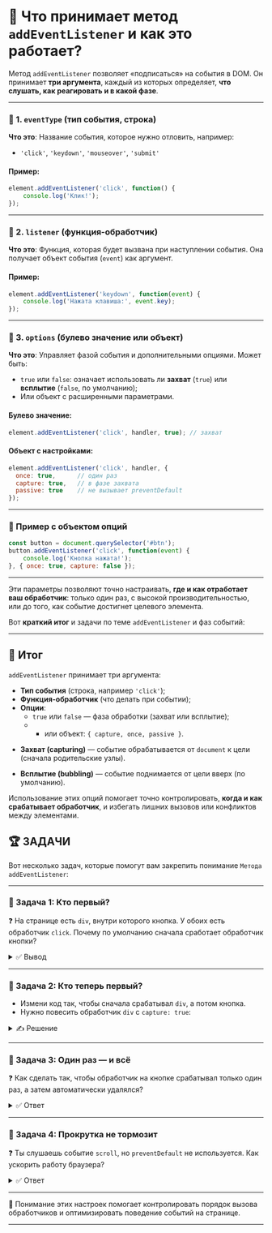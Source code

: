 # 📌 Что принимает метод `addEventListener` и как это работает?

Метод `addEventListener` позволяет «подписаться» на события в DOM. Он принимает **три аргумента**, каждый из которых определяет, **что слушать, как реагировать и в какой фазе**.

---

### 🔹 1. `eventType` (тип события, строка)

**Что это**: Название события, которое нужно отловить, например:

* `'click'`, `'keydown'`, `'mouseover'`, `'submit'`

#### Пример:

```javascript
element.addEventListener('click', function() {
    console.log('Клик!');
});
```

---

### 🔹 2. `listener` (функция-обработчик)

**Что это**: Функция, которая будет вызвана при наступлении события. Она получает объект события (`event`) как аргумент.

#### Пример:

```javascript
element.addEventListener('keydown', function(event) {
    console.log('Нажата клавиша:', event.key);
});
```

---

### 🔹 3. `options` (булево значение или объект)

**Что это**: Управляет фазой события и дополнительными опциями. Может быть:

* `true` или `false`: означает использовать ли **захват** (`true`) или **всплытие** (`false`, по умолчанию);
* Или объект с расширенными параметрами.

#### Булево значение:

```javascript
element.addEventListener('click', handler, true); // захват
```

#### Объект с настройками:

```javascript
element.addEventListener('click', handler, {
  once: true,      // один раз
  capture: true,   // в фазе захвата
  passive: true    // не вызывает preventDefault
});
```

---

### 🔹 Пример с объектом опций

```javascript
const button = document.querySelector('#btn');
button.addEventListener('click', function(event) {
    console.log('Кнопка нажата!');
}, { once: true, capture: false });
```

---

Эти параметры позволяют точно настраивать, **где и как отработает ваш обработчик**: только один раз, с высокой производительностью, или до того, как событие достигнет целевого элемента.

Вот **краткий итог** и задачи по теме `addEventListener` и фаз событий:

---

## 🎯 Итог

`addEventListener` принимает три аргумента:

-  **Тип события** (строка, например `'click'`);
-  **Функция-обработчик** (что делать при событии);
-  **Опции**:
    -  `true` или `false` — фаза обработки (захват или всплытие);
    - * или объект: `{ capture, once, passive }`.

* **Захват (capturing)** — событие обрабатывается от `document` к цели (сначала родительские узлы).

* **Всплытие (bubbling)** — событие поднимается от цели вверх (по умолчанию).

Использование этих опций помогает точно контролировать, **когда и как срабатывает обработчик**, и избегать лишних вызовов или конфликтов между элементами.

## 🏆 ЗАДАЧИ

Вот несколько задач, которые помогут вам закрепить понимание `Метода addEventListener`:

---

### 📌 Задача 1: Кто первый?

❓ На странице есть `div`, внутри которого кнопка. У обоих есть обработчик `click`. Почему по умолчанию сначала сработает обработчик кнопки?

<details>
<summary>✅ Вывод</summary>

Потому что по умолчанию используется **всплытие**, и событие сначала доходит до кнопки (цель), а затем "всплывает" вверх к `div`.

</details>

---

### 📌 Задача 2: Кто теперь первый?

- Измени код так, чтобы сначала срабатывал `div`, а потом кнопка.
- Нужно повесить обработчик `div` с `capture: true`:

<details>
<summary>✍ Решение</summary>

```javascript
div.addEventListener('click', handler, true);
```

Или:

```javascript
div.addEventListener('click', handler, { capture: true });
```

</details>

---

### 📌 Задача 3: Один раз — и всё

❓ Как сделать так, чтобы обработчик на кнопке срабатывал только один раз, а затем автоматически удалялся?

<details>
<summary>✅ Ответ</summary>

Используй `{ once: true }`:
```javascript
button.addEventListener('click', handler, { once: true });
```

</details>

---

### 📌 Задача 4: Прокрутка не тормозит

❓ Ты слушаешь событие `scroll`, но `preventDefault` не используется. Как ускорить работу браузера?

<details>
<summary>✅ Ответ</summary>

Передай `{ passive: true }`, чтобы браузер знал, что не будет `preventDefault`, и оптимизировал производительность.

```javascript
window.addEventListener('scroll', handler, { passive: true });
```

</details>

---

🎉 Понимание этих настроек помогает контролировать порядок вызова обработчиков и оптимизировать поведение событий на странице.

---